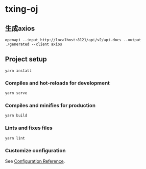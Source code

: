 # txing-oj
## 生成axios
```shell
openapi --input http://localhost:8121/api/v2/api-docs --output ./generated --client axios
```



## Project setup

```
yarn install
```

### Compiles and hot-reloads for development

```
yarn serve
```

### Compiles and minifies for production

```
yarn build
```

### Lints and fixes files

```
yarn lint
```

### Customize configuration

See [Configuration Reference](https://cli.vuejs.org/config/).
